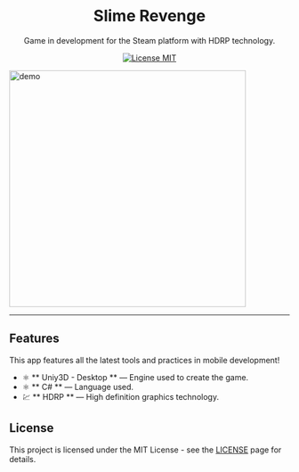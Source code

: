 
<h1 align="center">
<br>
<br>
Slime Revenge
</h1>

<p align="center">Game in development for the Steam platform with HDRP technology.</p>

<p align="center">
  <a href="https://opensource.org/licenses/MIT">
    <img src="https://img.shields.io/badge/License-MIT-blue.svg" alt="License MIT">
  </a>
</p>

[//]: # (Add your gifs/images here:)
<div>
  <img src="https://user-images.githubusercontent.com/43657860/84057469-1a4e2300-a98e-11ea-9bbc-ec0cded00afa.jpg" alt="demo" height="425">
</div>

<hr />

## Features
[//]: # (Add the features of your project here:)
This app features all the latest tools and practices in mobile development!

- ⚛️ ** Uniy3D - Desktop ** — Engine used to create the game.
- ⚛️ ** C# ** — Language used.
- 💹 ** HDRP ** — High definition graphics technology.

## License

This project is licensed under the MIT License - see the [LICENSE](https://opensource.org/licenses/MIT) page for details.
